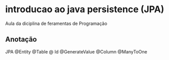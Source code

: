 # introducao ao java persistence (JPA)

Aula da diciplina de feramentas de Programação
## Anotação
JPA @Entity @Table @ Id @GenerateValue @Column @ManyToOne
